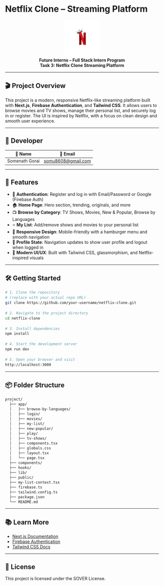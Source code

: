 # Netflix Clone – Streaming Platform

<div align="center">
  <img src="/public/assests/N--logo.png" alt="Netflix Logo" width="120" />
</div>

<div align="center">
  <b>Future Interns – Full Stack Intern Program</b><br/>
  <b>Task 3: Netflix Clone Streaming Platform</b>
</div>

---

## 🎬 Project Overview

This project is a modern, responsive Netflix-like streaming platform built with **Next.js**, **Firebase Authentication**, and **Tailwind CSS**. It allows users to browse movies and TV shows, manage their personal list, and securely log in or register. The UI is inspired by Netflix, with a focus on clean design and smooth user experience.

---

## 👤 Developer

| 👤 Name         | 📧 Email            |
|----------------|--------------------|
| Somenath Gorai | somu8608@gmail.com |

---

## 🚀 Features

- 🔐 **Authentication**: Register and log in with Email/Password or Google (Firebase Auth)
- 🏠 **Home Page**: Hero section, trending, originals, and more
- 📺 **Browse by Category**: TV Shows, Movies, New & Popular, Browse by Languages
- ⭐ **My List**: Add/remove shows and movies to your personal list
- 📱 **Responsive Design**: Mobile-friendly with a hamburger menu and smooth navigation
- 👤 **Profile State**: Navigation updates to show user profile and logout when logged in
- 🎨 **Modern UI/UX**: Built with Tailwind CSS, glassmorphism, and Netflix-inspired visuals

---

## 🛠 Getting Started

```bash
# 1. Clone the repository
# (replace with your actual repo URL)
git clone https://github.com/your-username/netflix-clone.git

# 2. Navigate to the project directory
cd netflix-clone

# 3. Install dependencies
npm install

# 4. Start the development server
npm run dev

# 5. Open your browser and visit
http://localhost:3000
```

---

## 📦 Folder Structure

```
project/
  ├── app/
  │   ├── browse-by-languages/
  │   ├── login/
  │   ├── movies/
  │   ├── my-list/
  │   ├── new-popular/
  │   ├── play/
  │   ├── tv-shows/
  │   ├── components.tsx
  │   ├── globals.css
  │   ├── layout.tsx
  │   └── page.tsx
  ├── components/
  ├── hooks/
  ├── lib/
  ├── public/
  ├── my-list-context.tsx
  ├── firebase.ts
  ├── tailwind.config.ts
  ├── package.json
  └── README.md
```

---

## 📚 Learn More

- [Next.js Documentation](https://nextjs.org/docs)
- [Firebase Authentication](https://firebase.google.com/docs/auth)
- [Tailwind CSS Docs](https://tailwindcss.com/)

---

## 📝 License

This project is licensed under the SOVER License. 